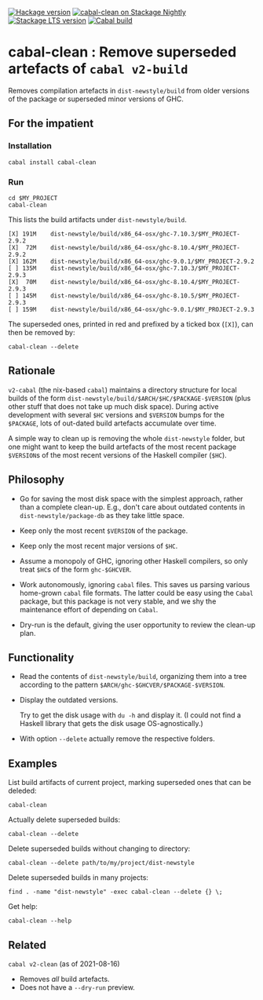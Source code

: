 [![Hackage version](https://img.shields.io/hackage/v/cabal-clean.svg?label=Hackage&color=informational)](http://hackage.haskell.org/package/cabal-clean)
[![cabal-clean on Stackage Nightly](https://stackage.org/package/cabal-clean/badge/nightly)](https://stackage.org/nightly/package/cabal-clean)
[![Stackage LTS version](https://www.stackage.org/package/cabal-clean/badge/lts?label=Stackage)](https://www.stackage.org/package/cabal-clean)
[![Cabal build](https://github.com/andreasabel/cabal-clean/workflows/Haskell-CI/badge.svg)](https://github.com/andreasabel/cabal-clean/actions)

cabal-clean : Remove superseded artefacts of `cabal v2-build`
=============================================================

Removes compilation artefacts in `dist-newstyle/build` from older
versions of the package or superseded minor versions of GHC.

For the impatient
-----------------

### Installation

    cabal install cabal-clean

### Run

    cd $MY_PROJECT
    cabal-clean

This lists the build artifacts under `dist-newstyle/build`.

    [X]	191M	dist-newstyle/build/x86_64-osx/ghc-7.10.3/$MY_PROJECT-2.9.2
    [X]	 72M	dist-newstyle/build/x86_64-osx/ghc-8.10.4/$MY_PROJECT-2.9.2
    [X]	162M	dist-newstyle/build/x86_64-osx/ghc-9.0.1/$MY_PROJECT-2.9.2
    [ ]	135M	dist-newstyle/build/x86_64-osx/ghc-7.10.3/$MY_PROJECT-2.9.3
    [X]	 70M	dist-newstyle/build/x86_64-osx/ghc-8.10.4/$MY_PROJECT-2.9.3
    [ ]	145M	dist-newstyle/build/x86_64-osx/ghc-8.10.5/$MY_PROJECT-2.9.3
    [ ]	159M	dist-newstyle/build/x86_64-osx/ghc-9.0.1/$MY_PROJECT-2.9.3

The superseded ones, printed in red and prefixed by a ticked box (`[X]`),
can then be removed by:

    cabal-clean --delete

Rationale
---------

`v2-cabal` (the nix-based `cabal`) maintains a directory structure for
local builds of the form
`dist-newstyle/build/$ARCH/$HC/$PACKAGE-$VERSION` (plus other stuff
that does not take up much disk space).  During active development
with several `$HC` versions and `$VERSION` bumps for the `$PACKAGE`,
lots of out-dated build artefacts accumulate over time.

A simple way to clean up is removing the whole `dist-newstyle` folder,
but one might want to keep the build artefacts of the most recent
package `$VERSION`s of the most recent versions of the Haskell
compiler (`$HC`).

Philosophy
----------

- Go for saving the most disk space with the simplest approach, rather
  than a complete clean-up.  E.g., don't care about outdated contents
  in `dist-newstyle/package-db` as they take little space.

- Keep only the most recent `$VERSION` of the package.

- Keep only the most recent major versions of `$HC`.

- Assume a monopoly of GHC, ignoring other Haskell compilers, so only
  treat `$HC`s of the form `ghc-$GHCVER`.

- Work autonomously, ignoring `cabal` files.
  This saves us parsing various home-grown `cabal` file formats.
  The latter could be easy using the `Cabal` package,
  but this package is not very stable,
  and we shy the maintenance effort of depending on `Cabal`.

- Dry-run is the default, giving the user opportunity to review the clean-up plan.

Functionality
-------------

- Read the contents of `dist-newstyle/build`,
  organizing them into a tree according to the pattern
  `$ARCH/ghc-$GHCVER/$PACKAGE-$VERSION`.

- Display the outdated versions.

  Try to get the disk usage with `du -h` and display it.
  (I could not find a Haskell library that gets the disk usage OS-agnostically.)

- With option `--delete` actually remove the respective folders.

Examples
--------

List build artifacts of current project,
marking superseded ones that can be deleded:

    cabal-clean

Actually delete superseded builds:

    cabal-clean --delete

Delete superseded builds without changing to directory:

    cabal-clean --delete path/to/my/project/dist-newstyle

Delete superseded builds in many projects:

    find . -name "dist-newstyle" -exec cabal-clean --delete {} \;

Get help:

    cabal-clean --help

Related
-------

`cabal v2-clean` (as of 2021-08-16)

  - Removes *all* build artefacts.
  - Does not have a `--dry-run` preview.

